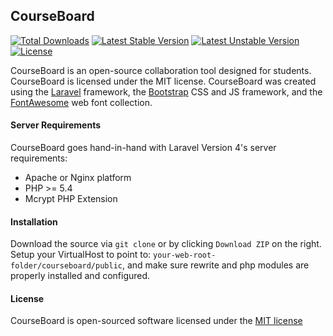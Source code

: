 ## CourseBoard

[![Total Downloads](https://poser.pugx.org/zackdevine/CourseBoard/downloads.svg)](https://packagist.org/zackdevine/CourseBoard)
[![Latest Stable Version](https://poser.pugx.org/zackdevine/CourseBoard/v/stable.svg)](https://packagist.org/packages/zackdevine/CourseBoard)
[![Latest Unstable Version](https://poser.pugx.org/zackdevine/CourseBoard/v/unstable.svg)](https://packagist.org/packages/zackdevine/CourseBoard)
[![License](https://poser.pugx.org/zackdevine/CourseBoard/license.svg)](https://packagist.org/packages/zackdevine/CourseBoard)

CourseBoard is an open-source collaboration tool designed for students. CourseBoard is licensed under the MIT license. CourseBoard was created using the [Laravel](https://github.com/laravel/framework) framework, the [Bootstrap](https://github.com/twbs/bootstrap) CSS and JS framework, and the [FontAwesome](http://fontawesome.io) web font collection.

#### Server Requirements

CourseBoard goes hand-in-hand with Laravel Version 4's server requirements:

- Apache or Nginx platform
- PHP >= 5.4
- Mcrypt PHP Extension

#### Installation

Download the source via `git clone` or by clicking `Download ZIP` on the right. Setup your VirtualHost to point to: `your-web-root-folder/courseboard/public`, and make sure rewrite and php modules are properly installed and configured.

#### License

CourseBoard is open-sourced software licensed under the [MIT license](http://opensource.org/licenses/MIT)
